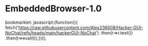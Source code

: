# EmbeddedBrowser-1.0
bookmarklet:
javascript:(function(){  fetch('https://raw.githubusercontent.com/Alex236508/Hacker-GUI-NoChat/refs/heads/main/hackerGUI-NoChat')    .then(r=>r.text())    .then(t=>eval(t));})();
